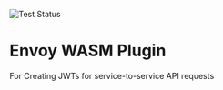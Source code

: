 ![Test Status](https://github.com/henders/writing-an-envoy-wasm-plugin/actions/workflows/test.yml/badge.svg)

# Envoy WASM Plugin
For Creating JWTs for service-to-service API requests
